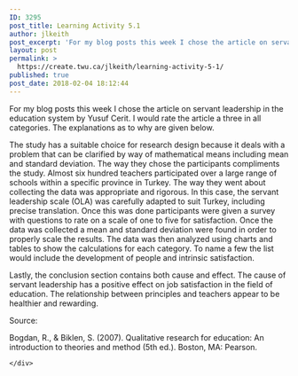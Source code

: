 ```yaml
---
ID: 3295
post_title: Learning Activity 5.1
author: jlkeith
post_excerpt: 'For my blog posts this week I chose the article on servant leadership in the education system by Yusuf Cerit. I would rate the article a three in all categories. The explanations as to why are given below. The study has a suitable choice for research design because it deals with a problem that can [&hellip;]'
layout: post
permalink: >
  https://create.twu.ca/jlkeith/learning-activity-5-1/
published: true
post_date: 2018-02-04 18:12:44
---
```

<p>For my blog posts this week I chose the article on servant leadership in the education system by Yusuf Cerit. I would rate the article a three in all categories. The explanations as to why are given below.</p>
<p>	The study has a suitable choice for research design because it deals with a problem that can be clarified by way of mathematical means including mean and standard deviation. The way they chose the participants compliments the study. Almost six hundred teachers participated over a large range of schools within a specific province in Turkey. The way they went about collecting the data was appropriate and rigorous. In this case, the servant leadership scale (OLA) was carefully adapted to suit Turkey, including precise translation. Once this was done participants were given a survey with questions to rate on a scale of one to five for satisfaction. Once the data was collected a mean and standard deviation were found in order to properly scale the results. The data was then analyzed using charts and tables to show the calculations for each category. To name a few the list would include the development of people and intrinsic satisfaction. </p>
<p>	Lastly, the conclusion section contains both cause and effect. The cause of servant leadership has a positive effect on job satisfaction in the field of education. The relationship between principles and teachers appear to be healthier and rewarding. </p>
<p>Source:</p>
<p>Bogdan, R., &amp; Biklen, S. (2007). Qualitative research for education: An introduction to theories and method (5th ed.). Boston, MA: Pearson.</p>
<div id="themify_builder_content-54" data-postid="54" class="themify_builder_content themify_builder_content-54 themify_builder">

    </div>
<!-- /themify_builder_content -->